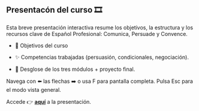 ## Presentacón del curso 🎞️

Esta breve presentación interactiva resume los objetivos, la estructura y los recursos clave de Español Profesional: Comunica, Persuade y Convence.

- 🎯 Objetivos del curso

- ✨ Competencias trabajadas (persuasión, condicionales, negociación).

- 🧩 Desglose de los tres módulos + proyecto final.

Navega con ⬅️ las flechas ➡️ o usa F para pantalla completa. Pulsa Esc para el modo vista general.

Accede 👉 **<a href="/Presentacion.html">aquí</a>** a la presentación.
